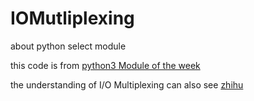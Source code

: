 # IOMutliplexing
about python select module

this code is from [python3 Module of the week](https://pymotw.com/3/select/index.html)

the understanding of I/O Multiplexing can also see [zhihu](https://www.zhihu.com/topic/19594919/hot)